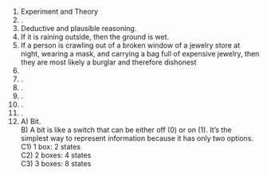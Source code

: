 1. Experiment and Theory
2. .
3. Deductive and plausible reasoning.
4. If it is raining outside, then the ground is wet.
5. If a person is crawling out of a broken window of a jewelry store at night, wearing a mask, and carrying a bag full of expensive jewelry, then they are most likely a burglar and therefore dishonest
6.
7. .
8. .
9. .
10. .
11. .
12. A) Bit.  
    B) A bit is like a switch that can be either off (0) or on (1). It’s the simplest way to represent information because it has only two options.  
    C1) 1 box: 2 states  
    C2) 2 boxes: 4 states  
    C3) 3 boxes: 8 states  
